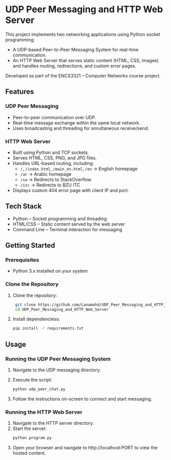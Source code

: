# UDP Peer Messaging and HTTP Web Server

This project implements two networking applications using Python socket programming:

- A UDP-based Peer-to-Peer Messaging System for real-time communication.
- An HTTP Web Server that serves static content (HTML, CSS, images) and handles routing, redirections, and custom error pages.

Developed as part of the ENCS3321 – Computer Networks course project.

## Features

### UDP Peer Messaging
- Peer-to-peer communication over UDP.
- Real-time message exchange within the same local network.
- Uses broadcasting and threading for simultaneous receive/send.

### HTTP Web Server
- Built using Python and TCP sockets.
- Serves HTML, CSS, PNG, and JPG files.
- Handles URL-based routing, including:
  - `/`, `/index.html`, `/main_en.html`, `/en` → English homepage
  - `/ar` → Arabic homepage
  - `/so` → Redirects to StackOverflow
  - `/itc` → Redirects to BZU ITC
- Displays custom 404 error page with client IP and port.

## Tech Stack

- Python – Socket programming and threading
- HTML/CSS – Static content served by the web server
- Command Line – Terminal interaction for messaging

## Getting Started

### Prerequisites

- Python 3.x installed on your system

### Clone the Repository
1. Clone the repository:
     ```bash
      git clone https://github.com/Lanamahd/UDP_Peer_Messaging_and_HTTP_Web_Server.git
      cd UDP_Peer_Messaging_and_HTTP_Web_Server

2. Install dependenciess:
     ```bash
    pip install -r requirements.txt

## Usage
### Running the UDP Peer Messaging System

1. Navigate to the UDP messaging directory.

2. Execute the script:
     ```bash  
    python udp_peer_chat.py

3. Follow the instructions on-screen to connect and start messaging.   


### Running the HTTP Web Server

1. Navigate to the HTTP server directory.
2. Start the server:
     ```bash
     python program.py

3. Open your browser and navigate to http://localhost:PORT to view the hosted content.










